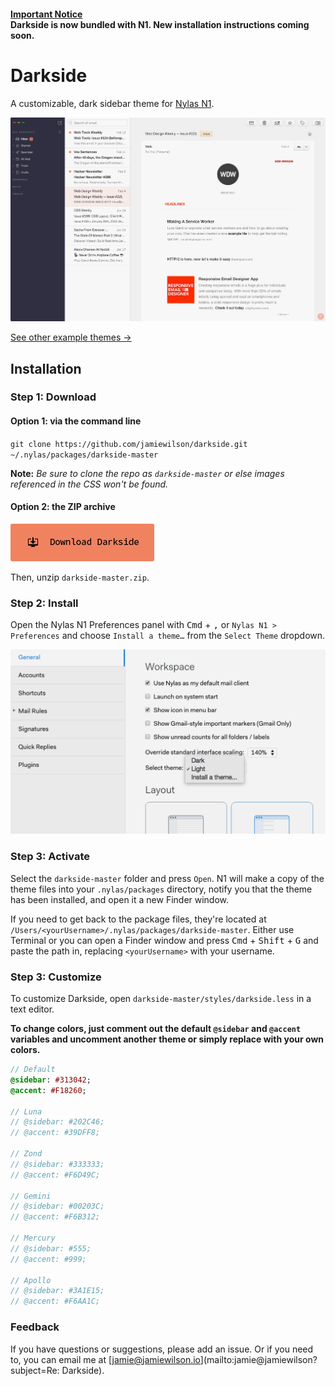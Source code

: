 #### [Important Notice](https://github.com/nylas/N1/releases/tag/0.4.14)<br>Darkside is now bundled with N1. New installation instructions coming soon.

# Darkside
A customizable, dark sidebar theme for [Nylas N1](https://nylas.com/n1).

[![Default Theme](./images/default.png)](./images/default.png)

[See other example themes →](http://jamiewilson.io/darkside)

## Installation

### Step 1: Download

#### Option 1: via the command line  
`git clone https://github.com/jamiewilson/darkside.git ~/.nylas/packages/darkside-master`

**Note:** _Be sure to clone the repo as `darkside-master` or else images referenced in the CSS won't be found._

#### Option 2: the ZIP archive  
[![Download Darkside](./images/download.png)](https://github.com/jamiewilson/darkside/archive/master.zip)

Then, unzip `darkside-master.zip`.

### Step 2: Install
Open the Nylas N1 Preferences panel with <kbd>Cmd</kbd> + <kbd>,</kbd> or `Nylas N1 > Preferences` and choose `Install a theme…` from the `Select Theme` dropdown.

![Default Theme](./images/install.png)

### Step 3: Activate
Select the `darkside-master` folder and press `Open`. N1 will make a copy of the theme files into your `.nylas/packages` directory, notify you that the theme has been installed, and open it a new Finder window.

If you need to get back to the package files, they're located at `/Users/<yourUsername>/.nylas/packages/darkside-master`. Either use Terminal or you can open a Finder window and press <kbd>Cmd</kbd> + <kbd>Shift</kbd> + <kbd>G</kbd> and paste the path in, replacing `<yourUsername>` with your username.

### Step 3: Customize
To customize Darkside, open `darkside-master/styles/darkside.less` in a text editor.

**To change colors, just comment out the default `@sidebar` and `@accent` variables and uncomment another theme or simply replace with your own colors.**

```sass
// Default
@sidebar: #313042;
@accent: #F18260;

// Luna
// @sidebar: #202C46;
// @accent: #39DFF8;

// Zond
// @sidebar: #333333;
// @accent: #F6D49C;

// Gemini
// @sidebar: #00203C;
// @accent: #F6B312;

// Mercury
// @sidebar: #555;
// @accent: #999;

// Apollo
// @sidebar: #3A1E15;
// @accent: #F6AA1C;
```

### Feedback
If you have questions or suggestions, please add an issue. Or if you need to, you can email me at [jamie@jamiewilson.io](mailto:jamie@jamiewilson?subject=Re: Darkside).

